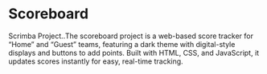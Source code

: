 # Scoreboard
Scrimba Project..The scoreboard project is a web-based score tracker for “Home” and “Guest” teams, featuring a dark theme with digital-style displays and buttons to add points. Built with HTML, CSS, and JavaScript, it updates scores instantly for easy, real-time tracking.
